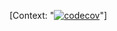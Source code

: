 [Context: "[![codecov](https://codecov.io/github/Dragboon/node_actions/branch/master/graph/badge.svg?token=DE0OW8JSFM)](https://codecov.io/github/Dragboon/node_actions)"]
